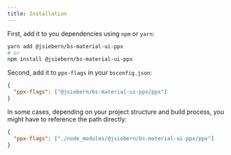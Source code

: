 ```yaml
---
title: Installation
---
```


First, add it to you dependencies using `npm` or `yarn`:

```bash
yarn add @jsiebern/bs-material-ui-ppx
# or
npm install @jsiebern/bs-material-ui-ppx
```

Second, add it to `ppx-flags` in your `bsconfig.json`:

```json
{
  "ppx-flags": ["@jsiebern/bs-material-ui-ppx/ppx"]
}
```

In some cases, depending on your project structure and build process, you might
have to reference the path directly:

```json
{
  "ppx-flags": ["./node_modules/@jsiebern/bs-material-ui-ppx/ppx"]
}
```
